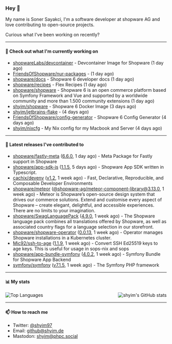 ### Hey 👋

My name is Soner Sayakci, I'm a software developer at shopware AG and love contributing to open-source projects.

Curious what I've been working on recently?

---

#### 👷 Check out what I'm currently working on

- [shopwareLabs/devcontainer](https://github.com/shopwareLabs/devcontainer) - Devcontainer Image for Shopware (1 day ago)
- [FriendsOfShopware/nur-packages](https://github.com/FriendsOfShopware/nur-packages) -  (1 day ago)
- [shopware/docs](https://github.com/shopware/docs) - Shopware 6 developer docs (1 day ago)
- [shopware/recipes](https://github.com/shopware/recipes) - Flex Recipes (1 day ago)
- [shopware/shopware](https://github.com/shopware/shopware) - Shopware 6 is an open commerce platform based on Symfony Framework and Vue and supported by a worldwide community and more than 1.500 community extensions (1 day ago)
- [shyim/shopware](https://github.com/shyim/shopware) - Shopware 6 Docker Image (3 days ago)
- [shyim/jetbrains-flake](https://github.com/shyim/jetbrains-flake) -  (4 days ago)
- [FriendsOfShopware/config-generator](https://github.com/FriendsOfShopware/config-generator) - Shopware 6 Config Generator (4 days ago)
- [shyim/nixcfg](https://github.com/shyim/nixcfg) - My Nix config for my Macbook and Server (4 days ago)

---

#### 🔭 Latest releases I've contributed to

- [shopware/fastly-meta](https://github.com/shopware/fastly-meta) ([6.6.0](https://github.com/shopware/fastly-meta/releases/tag/6.6.0), 1 day ago) - Meta Package for Fastly support in Shopware
- [shopware/app-sdk-js](https://github.com/shopware/app-sdk-js) ([1.1.5](https://github.com/shopware/app-sdk-js/releases/tag/1.1.5), 5 days ago) - Shopware App SDK written in Typescript.
- [cachix/devenv](https://github.com/cachix/devenv) ([v1.2](https://github.com/cachix/devenv/releases/tag/v1.2), 1 week ago) - Fast, Declarative, Reproducible, and Composable Developer Environments
- [shopware/meteor](https://github.com/shopware/meteor) ([@shopware-ag/meteor-component-library@3.13.0](https://github.com/shopware/meteor/releases/tag/%40shopware-ag/meteor-component-library%403.13.0), 1 week ago) - Meteor is Shopware’s open-source design system that drives our commerce solutions. Extend and customise every aspect of Shopware – create elegant, delightful, and accessible experiences. There are no limits to your imagination.
- [shopware/SwagLanguagePack](https://github.com/shopware/SwagLanguagePack) ([4.9.0](https://github.com/shopware/SwagLanguagePack/releases/tag/4.9.0), 1 week ago) - The Shopware language pack combines all translations offered by Shopware, as well as associated country flags for a language selection in our storefront.
- [shopware/shopware-operator](https://github.com/shopware/shopware-operator) ([0.0.13](https://github.com/shopware/shopware-operator/releases/tag/0.0.13), 1 week ago) - Operator manages Shopware installations in a Kubernetes cluster.
- [Mic92/ssh-to-age](https://github.com/Mic92/ssh-to-age) ([1.1.9](https://github.com/Mic92/ssh-to-age/releases/tag/1.1.9), 1 week ago) - Convert SSH Ed25519 keys to age keys. This is useful for usage in sops-nix and sops
- [shopware/app-bundle-symfony](https://github.com/shopware/app-bundle-symfony) ([4.0.2](https://github.com/shopware/app-bundle-symfony/releases/tag/4.0.2), 1 week ago) - Symfony Bundle for Shopware App Backend
- [symfony/symfony](https://github.com/symfony/symfony) ([v7.1.5](https://github.com/symfony/symfony/releases/tag/v7.1.5), 1 week ago) - The Symfony PHP framework

---

#### 📊 My stats

<img align="right" alt="shyim's GitHub stats" src="https://github-readme-stats.vercel.app/api?username=shyim&count_private=1&show_icons=true&" />

![Top Languages](https://github-readme-stats.vercel.app/api/top-langs/?username=shyim)

---

#### 📫 How to reach me

- Twitter: [@shyim97](https://twitter.com/shyim97)
- Email: [github@shyim.de](mailto://github@shyim.de)
- Mastodon: <a rel="me" href="https://phpc.social/@shyim">shyim@phpc.social</a>
